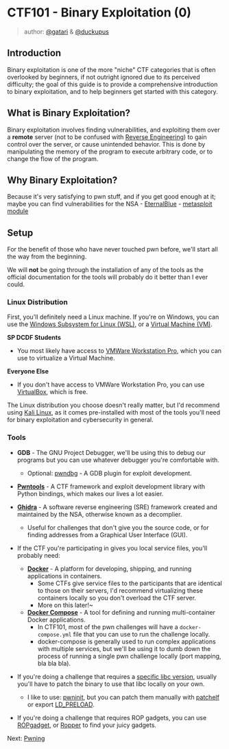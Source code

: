 # CTF101 - Binary Exploitation (0)
> author: [@gatari](https://github.com/gatariee) & [@duckupus](https://github.com/duckupus)

## Introduction
Binary exploitation is one of the more "niche" CTF categories that is often overlooked by beginners, if not outright ignored due to its perceived difficulty; the goal of this guide is to provide a comprehensive introduction to binary exploitation, and to help beginners get started with this category.

## What is Binary Exploitation?
Binary exploitation involves finding vulnerabilities, and exploiting them over a **remote** server (not to be confused with [Reverse Engineering](https://ctf101.org/reverse-engineering/overview/)) to gain control over the server, or cause unintended behavior. This is done by manipulating the memory of the program to execute arbitrary code, or to change the flow of the program.

## Why Binary Exploitation?
Because it's very satisfying to pwn stuff, and if you get good enough at it; maybe you can find vulnerabilities for the NSA - [EternalBlue](https://en.wikipedia.org/wiki/EternalBlue#:~:text=EternalBlue%20is%20computer%20exploit%20software,computers%20connected%20to%20a%20network.) - [metasploit module]((https://github.com/rapid7/metasploit-framework/blob/master/modules/exploits/windows/smb/ms17_010_eternalblue.rb))

## Setup
For the benefit of those who have never touched pwn before, we'll start all the way from the beginning. 

We will **not** be going through the installation of any of the tools as the official documentation for the tools will probably do it better than I ever could.

### Linux Distribution
First, you'll definitely need a Linux machine. If you're on Windows, you can use the [Windows Subsystem for Linux (WSL)](https://learn.microsoft.com/en-us/windows/wsl/install), or a [Virtual Machine (VM)](https://www.vmware.com/topics/glossary/content/virtual-machine.html).

**SP DCDF Students**
* You most likely have access to [VMWare Workstation Pro](https://www.vmware.com/products/workstation-pro.html), which you can use to virtualize a Virtual Machine.

**Everyone Else**
* If you don't have access to VMWare Workstation Pro, you can use [VirtualBox](https://www.virtualbox.org/), which is free.

The Linux distribution you choose doesn't really matter, but I'd recommend using [Kali Linux](https://www.kali.org/), as it comes pre-installed with most of the tools you'll need for binary exploitation and cybersecurity in general.

### Tools
* **GDB** - The GNU Project Debugger, we'll be using this to debug our programs but you can use whatever debugger you're comfortable with.
    * Optional: [pwndbg](https://github.com/pwndbg/pwndbg) - A GDB plugin for exploit development.
* [**Pwntools**](https://github.com/Gallopsled/pwntools) - A CTF framework and exploit development library with Python bindings, which makes our lives a lot easier.
* [**Ghidra**](https://github.com/NationalSecurityAgency/ghidra) - A software reverse engineering (SRE) framework created and maintained by the NSA, otherwise known as a decomplier.
    * Useful for challenges that don't give you the source code, or for finding addresses from a Graphical User Interface (GUI).

* If the CTF you're participating in gives you local service files, you'll probably need:
    * [**Docker**](https://www.docker.com/) - A platform for developing, shipping, and running applications in containers.
        * Some CTFs give service files to the participants that are identical to those on their servers, I'd recommend virtualizing these containers locally so you don't overload the CTF server.
        * More on this later!~
    * [**Docker Compose**](https://docs.docker.com/compose/) - A tool for defining and running multi-container Docker applications.
        * In CTF101, most of the pwn challenges will have a `docker-compose.yml` file that you can use to run the challenge locally.
        * docker-compose is generally used to run complex applications with multiple services, but we'll be using it to dumb down the process of running a single pwn challenge locally (port mapping, bla bla bla).

* If you're doing a challenge that requires a [specific libc version](https://shellblade.net/files/docs/ret2libc.pdf), usually you'll have to patch the binary to use that libc locally on your own.
    * I like to use: [pwninit](https://github.com/io12/pwninit), but you can patch them manually with [patchelf](https://github.com/NixOS/patchelf) or export [LD_PRELOAD](https://man7.org/linux/man-pages/man8/ld.so.8.html).

* If you're doing a challenge that requires ROP gadgets, you can use [ROPgadget](https://github.com/JonathanSalwan/ROPgadget), or [Ropper](https://github.com/sashs/Ropper) to find your juicy gadgets.

Next: [Pwning](./1.%20Pwning.md)